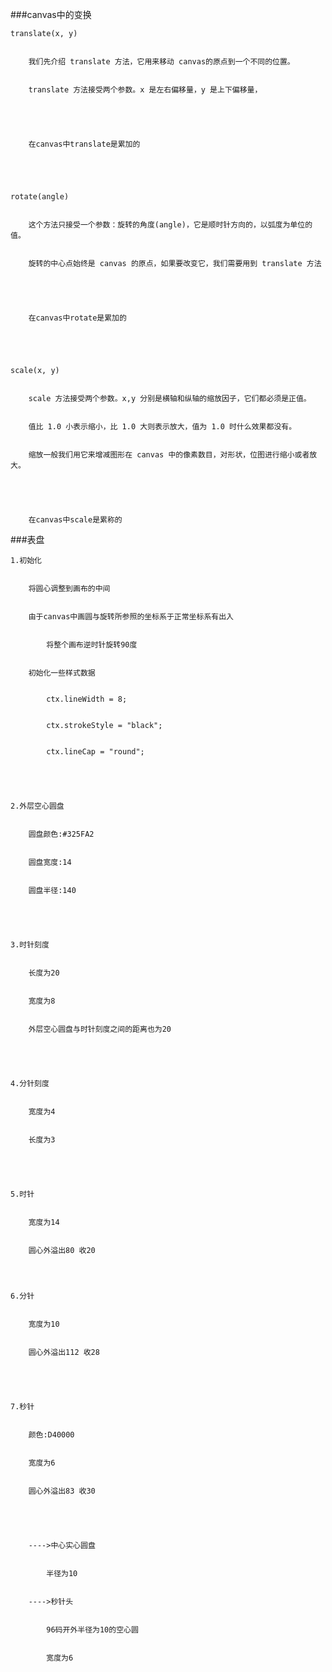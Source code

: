 ###canvas中的变换


	translate(x, y)


		我们先介绍 translate 方法，它用来移动 canvas的原点到一个不同的位置。


		translate 方法接受两个参数。x 是左右偏移量，y 是上下偏移量，


		


		在canvas中translate是累加的





	rotate(angle)


		这个方法只接受一个参数：旋转的角度(angle)，它是顺时针方向的，以弧度为单位的值。


		旋转的中心点始终是 canvas 的原点，如果要改变它，我们需要用到 translate 方法


		


		在canvas中rotate是累加的


		


	scale(x, y)


		scale 方法接受两个参数。x,y 分别是横轴和纵轴的缩放因子，它们都必须是正值。


		值比 1.0 小表示缩小，比 1.0 大则表示放大，值为 1.0 时什么效果都没有。


		缩放一般我们用它来增减图形在 canvas 中的像素数目，对形状，位图进行缩小或者放大。


		


		在canvas中scale是累称的


		


###表盘


	1.初始化


		将圆心调整到画布的中间


		由于canvas中画圆与旋转所参照的坐标系于正常坐标系有出入


			将整个画布逆时针旋转90度


		初始化一些样式数据


			ctx.lineWidth = 8;


		  	ctx.strokeStyle = "black";


		  	ctx.lineCap = "round";


	


	2.外层空心圆盘


		圆盘颜色:#325FA2


		圆盘宽度:14


		圆盘半径:140


		


	3.时针刻度


		长度为20


		宽度为8


		外层空心圆盘与时针刻度之间的距离也为20


		


	4.分针刻度


		宽度为4


		长度为3


		


	5.时针


		宽度为14


		圆心外溢出80 收20


		

	6.分针


		宽度为10


		圆心外溢出112 收28


		


	7.秒针


		颜色:D40000


		宽度为6


		圆心外溢出83 收30


		


		---->中心实心圆盘


			半径为10


		---->秒针头


			96码开外半径为10的空心圆


			宽度为6


		


		


	